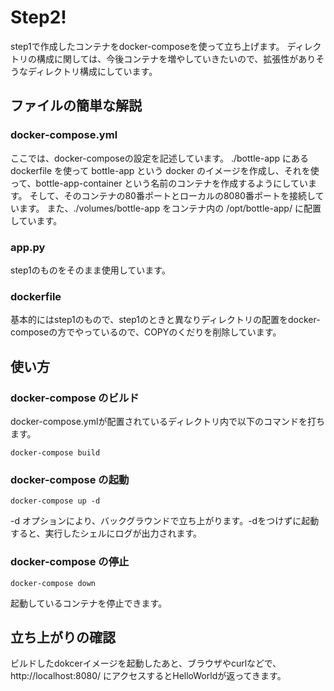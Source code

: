 # Step2!
step1で作成したコンテナをdocker-composeを使って立ち上げます。
ディレクトリの構成に関しては、今後コンテナを増やしていきたいので、拡張性がありそうなディレクトリ構成にしています。

## ファイルの簡単な解説
### docker-compose.yml
ここでは、docker-composeの設定を記述しています。
./bottle-app にある dockerfile を使って bottle-app という docker のイメージを作成し、それを使って、bottle-app-container という名前のコンテナを作成するようにしています。
そして、そのコンテナの80番ポートとローカルの8080番ポートを接続しています。
また、./volumes/bottle-app をコンテナ内の /opt/bottle-app/ に配置しています。

### app.py
step1のものをそのまま使用しています。

### dockerfile
基本的にはstep1のもので、step1のときと異なりディレクトリの配置をdocker-composeの方でやっているので、COPYのくだりを削除しています。

## 使い方
### docker-compose のビルド
docker-compose.ymlが配置されているディレクトリ内で以下のコマンドを打ちます。
```
docker-compose build
```

### docker-compose の起動
```
docker-compose up -d
```
-d オプションにより、バックグラウンドで立ち上がります。-dをつけずに起動すると、実行したシェルにログが出力されます。

### docker-compose の停止
```
docker-compose down
```
起動しているコンテナを停止できます。

## 立ち上がりの確認
ビルドしたdokcerイメージを起動したあと、ブラウザやcurlなどで、http://localhost:8080/ にアクセスするとHelloWorldが返ってきます。